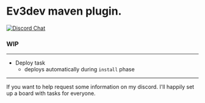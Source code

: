 # Ev3dev maven plugin.
[![Discord Chat](https://img.shields.io/discord/546438152869511178.svg)](https://discord.gg/Jqxe8Fa)  
### WIP

---

- Deploy task
  - deploys automatically during `install` phase
  
  
---

If you want to help request some information on my discord. I'll happily set up a board with tasks for everyone.
